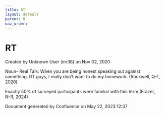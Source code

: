 ```yaml
---
title: RT
layout: default
parent: R
nav_order:
---
```


# RT

Created by  Unknown User (mr38) on Nov 02, 2020

Noun- Real Talk: When you are being honest speaking out against something. RT guys, I really don't want to do my homework. (Rockwell, Q-T, 2020)

Exactly 50% of surveyed participants were familiar with this term (Frazer, N-R, 2024)

Document generated by Confluence on May 22, 2023 12:37


